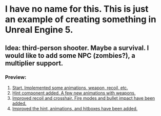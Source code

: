# I have no name for this. This is just an example of creating something in Unreal Engine 5.

## Idea: third-person shooter. Maybe a survival. I would like to add some NPC (zombies?), a multiplier support. 

### Preview:

1. [Start. Implemented some animations, weapon, recoil, etc.](https://youtu.be/bdR10srSX4Q?si=ct64iz-LjiRu7IUA)
2. [Hint component added. A few new animations with weapons.](https://youtu.be/O--caZiBUno)
3. [Improved recoil and crosshair. Fire modes and bullet impact have been added.](https://youtu.be/ofnIIUHvnrU?si=HtXYCq6wWBmdvWI2)
4. [Improved the hint, animations, and hitboxes have been added.](https://youtu.be/tZFgYjlbgnA)
